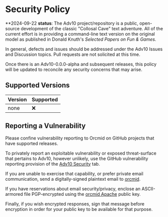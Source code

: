# Security Policy
<!-- ---1----|----2----|----3----|----4----|----5----|----6----|----7----|--*
     security.md 1.0.12            UTF-8                        dh:2024-09-22
     -->

**2024-09-22 **status**: The Adv10 project/repository is a public, open-source
development of the classic "Collosal Cave" text adventure.
All of the current effort is in providing a command-line text version on the
original model as published in Donald Knuth's *Selected Papers on Fun & Games.*

In general, defects and issues should be addressed under the Adv10 Issues and
Discussion topics.  Pull requests are not solicited at this time.

Once there is an Adv10-0.0.0-alpha and subsequent releases, this policy will
be updated to reconcile any security concerns that may arise.

## Supported Versions

| Version | Supported          |
| ------- | ------------------ |
| none    | :x:                |

## Reporting a Vulnerability

Please confine vulnerability reporting to Orcmid on GitHub projects that have supported releases.

To privately report an exploitable vulnerability or exposed threat-surface
that pertains to Adv10, however unlikely, use the GitHub vulnerability
reporting provision of the
[Adv10 Security](https://github.com/orcmid/Adv10/security) tab.

If you are unable to exercise that capability, or prefer private email
communication, send a digitally-signed plaintext email to
[orcmid](mailto:orcmid@msn.com).

If you have reservations about email security/privacy, enclose an
ASCII-armored file PGP-encrypted using the
[orcmid Apache](https://people.apache.org/keys/committer/orcmid.asc)
public key.

Finally, if you wish encrypted responses, sign that message before
encryption in order for your public key to be available for that purpose.
